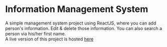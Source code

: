 # Information Management System
A simple management system project using ReactJS, where you can add person's information. Edit & delete those information. You can also search a person via his/her first name. <br>A live version of this project is hosted [here](https://informationmanagementsystem3.netlify.app/)
